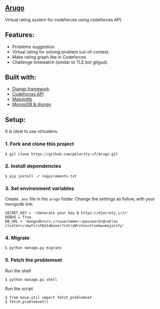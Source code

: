 ## [Arugo](https://arugo.herokuapp.com/)
Virtual rating system for codeforces using codeforces API.

## Features:
- Problems suggestion.
- Virtual rating for solving problem out-of-contest.
- Make rating graph like in Codeforces
- Challenge timewatch (similar to TLE bot gitgud).

## Built with:
- [Django framework](https://www.djangoproject.com/)
- [Codeforces API](https://codeforces.com/apiHelp)
- [Matplotlib](https://matplotlib.org/)
- [MongoDB & djongo](https://www.mongodb.com/compatibility/mongodb-and-django)
## Setup:
It is ideal to use virtualenv.

### 1. Fork and clone this project
```
$ git clone https://github.com/polarity-cf/arugo.git
```
### 2. Install dependencies
```
$ pip install -r requirements.txt
```
### 3. Set environment variables
Create ```.env``` file in the ```arugo``` folder.
Change the settings as follow, with your mongodb link:
```
SECRET_KEY = '<Generate your key @ https://djecrety.ir/>'
DEBUG = True
DB_URL = 'mongodb+srv://<username>:<password>@<atlas cluster>/<myFirstDatabase>?retryWrites=true&w=majority'
```
### 4. Migrate
```
$ python manage.py migrate
```
### 5. Fetch the problemset
Run the shell
```
$ python manage.py shell
```
Run the script
```
$ from base.util import fetch_problemset
$ fetch_problemset()
```
